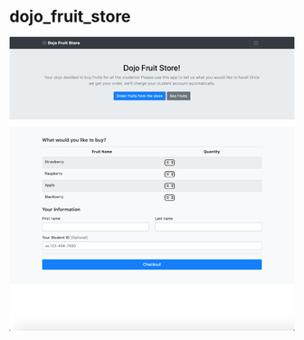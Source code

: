 # dojo_fruit_store
![alt text](https://github.com/RanCSS9/fruit_store/blob/master/FruitStoreScreenShot.png)

